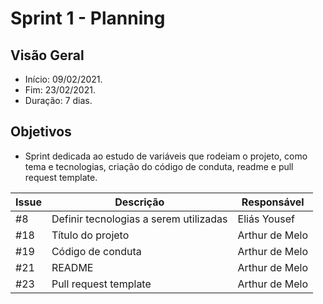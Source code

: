 # Sprint 1 - Planning

## Visão Geral
* Início: 09/02/2021.
* Fim: 23/02/2021.
* Duração: 7 dias.

## Objetivos
* Sprint dedicada ao estudo de variáveis que rodeiam o projeto, como tema e tecnologias, criação do código de conduta, readme e pull request template.

Issue | Descrição | Responsável
---|---|---
#8 | Definir tecnologias a serem utilizadas | Eliás Yousef
#18 | Título do projeto | Arthur de Melo
#19 | Código de conduta | Arthur de Melo
#21 | README | Arthur de Melo
#23 | Pull request template | Arthur de Melo